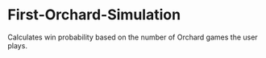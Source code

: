 # First-Orchard-Simulation
Calculates win probability based on the number of Orchard games the user plays.
